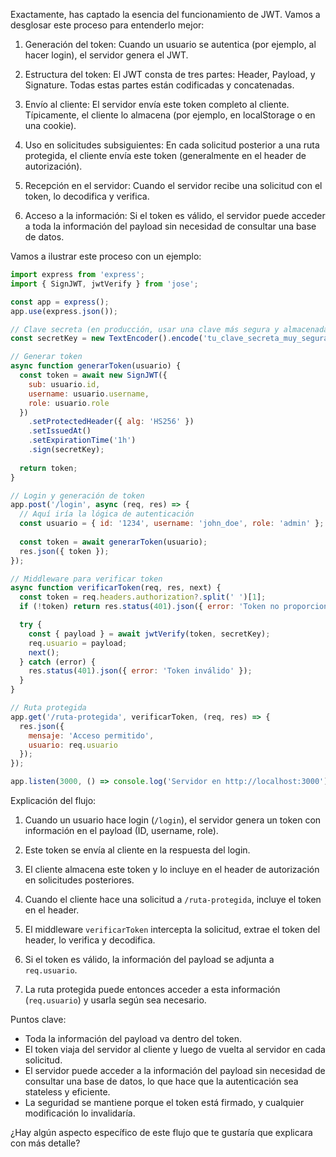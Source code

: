 Exactamente, has captado la esencia del funcionamiento de JWT. Vamos a desglosar este proceso para entenderlo mejor:

1. Generación del token:
   Cuando un usuario se autentica (por ejemplo, al hacer login), el servidor genera el JWT.

2. Estructura del token:
   El JWT consta de tres partes: Header, Payload, y Signature. Todas estas partes están codificadas y concatenadas.

3. Envío al cliente:
   El servidor envía este token completo al cliente. Típicamente, el cliente lo almacena (por ejemplo, en localStorage o en una cookie).

4. Uso en solicitudes subsiguientes:
   En cada solicitud posterior a una ruta protegida, el cliente envía este token (generalmente en el header de autorización).

5. Recepción en el servidor:
   Cuando el servidor recibe una solicitud con el token, lo decodifica y verifica.

6. Acceso a la información:
   Si el token es válido, el servidor puede acceder a toda la información del payload sin necesidad de consultar una base de datos.

Vamos a ilustrar este proceso con un ejemplo:



```javascript
import express from 'express';
import { SignJWT, jwtVerify } from 'jose';

const app = express();
app.use(express.json());

// Clave secreta (en producción, usar una clave más segura y almacenada de forma segura)
const secretKey = new TextEncoder().encode('tu_clave_secreta_muy_segura');

// Generar token
async function generarToken(usuario) {
  const token = await new SignJWT({
    sub: usuario.id,
    username: usuario.username,
    role: usuario.role
  })
    .setProtectedHeader({ alg: 'HS256' })
    .setIssuedAt()
    .setExpirationTime('1h')
    .sign(secretKey);
  
  return token;
}

// Login y generación de token
app.post('/login', async (req, res) => {
  // Aquí iría la lógica de autenticación
  const usuario = { id: '1234', username: 'john_doe', role: 'admin' };
  
  const token = await generarToken(usuario);
  res.json({ token });
});

// Middleware para verificar token
async function verificarToken(req, res, next) {
  const token = req.headers.authorization?.split(' ')[1];
  if (!token) return res.status(401).json({ error: 'Token no proporcionado' });

  try {
    const { payload } = await jwtVerify(token, secretKey);
    req.usuario = payload;
    next();
  } catch (error) {
    res.status(401).json({ error: 'Token inválido' });
  }
}

// Ruta protegida
app.get('/ruta-protegida', verificarToken, (req, res) => {
  res.json({
    mensaje: 'Acceso permitido',
    usuario: req.usuario
  });
});

app.listen(3000, () => console.log('Servidor en http://localhost:3000'));

```

Explicación del flujo:

1. Cuando un usuario hace login (`/login`), el servidor genera un token con información en el payload (ID, username, role).

2. Este token se envía al cliente en la respuesta del login.

3. El cliente almacena este token y lo incluye en el header de autorización en solicitudes posteriores.

4. Cuando el cliente hace una solicitud a `/ruta-protegida`, incluye el token en el header.

5. El middleware `verificarToken` intercepta la solicitud, extrae el token del header, lo verifica y decodifica.

6. Si el token es válido, la información del payload se adjunta a `req.usuario`.

7. La ruta protegida puede entonces acceder a esta información (`req.usuario`) y usarla según sea necesario.

Puntos clave:

- Toda la información del payload va dentro del token.
- El token viaja del servidor al cliente y luego de vuelta al servidor en cada solicitud.
- El servidor puede acceder a la información del payload sin necesidad de consultar una base de datos, lo que hace que la autenticación sea stateless y eficiente.
- La seguridad se mantiene porque el token está firmado, y cualquier modificación lo invalidaría.

¿Hay algún aspecto específico de este flujo que te gustaría que explicara con más detalle?